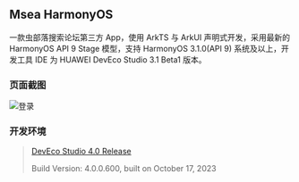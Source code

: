## Msea HarmonyOS

一款虫部落搜索论坛第三方 App，使用 ArkTS 与 ArkUI 声明式开发，采用最新的 HarmonyOS API 9 Stage 模型，支持 HarmonyOS 3.1.0(API 9) 系统及以上，开发工具 IDE 为 HUAWEI DevEco Studio 3.1 Beta1 版本。

### 页面截图

![登录](https://z1.ax1x.com/2023/11/17/pit4z5D.png)

### 开发环境

> [DevEco Studio 4.0 Release](https://docs.openharmony.cn/pages/v4.0/zh-cn/release-notes/OpenHarmony-v4.0-release.md/#%E9%85%8D%E5%A5%97%E5%85%B3%E7%B3%BB "DevEco Studio 下载地址")
> 
> Build Version: 4.0.0.600, built on October 17, 2023
>
